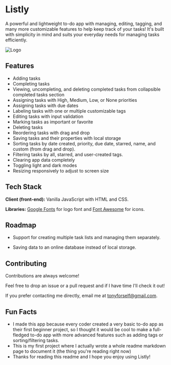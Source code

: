 
# Listly

A powerful and lightweight to-do app with managing, editing, tagging, and many more customizable features to help keep track of your tasks! It's built with simplicity in mind and suits your everyday needs for managing tasks efficiently.


![Logo](https://tonymac129.github.io/listly/logo.png)

## Features

- Adding tasks
- Completing tasks
- Viewing, uncompleting, and deleting completed tasks from collapsible completed tasks section
- Assigning tasks with High, Medium, Low, or None priorities
- Assigning tasks with due dates
- Labeling tasks with one or multiple customizable tags
- Editing tasks with input validation
- Marking tasks as important or favorite
- Deleting tasks
- Reordering tasks with drag and drop
- Saving tasks and their properties with local storage
- Sorting tasks by date created, priority, due date, starred, name, and custom (from drag and drop).
- Filtering tasks by all, starred, and user-created tags.
- Clearing app data completely
- Toggling light and dark modes
- Resizing responsively to adjust to screen size
## Tech Stack

**Client (front-end):** Vanilla JavaScript with HTML and CSS.

**Libraries:** [Google Fonts](https://fonts.google.com) for logo font and [Font Awesome](https://fontawesome.com) for icons.


## Roadmap

- Support for creating multiple task lists and managing them separately.

- Saving data to an online database instead of local storage.


## Contributing

Contributions are always welcome!

Feel free to drop an issue or a pull request and if I have time I'll check it out!

If you prefer contacting me directly, email me at <tonyforself@gmail.com>.


## Fun Facts

 - I made this app because every coder created a very basic to-do app as their first beginner project, so I thought it would be cool to make a full-fledged to-do app with more advanced features such as adding tags or sorting/filtering tasks.
 - This is my first project where I actually wrote a whole readme markdown page to document it (the thing you're reading right now) 
 - Thanks for reading this readme and I hope you enjoy using Listly!


